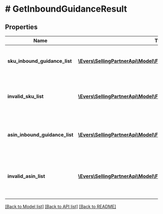 # # GetInboundGuidanceResult

## Properties

Name | Type | Description | Notes
------------ | ------------- | ------------- | -------------
**sku_inbound_guidance_list** | [**\Evers\SellingPartnerApi\Model\FbaInbound\SKUInboundGuidance[]**](SKUInboundGuidance.md) | A list of SKU inbound guidance information. | [optional]
**invalid_sku_list** | [**\Evers\SellingPartnerApi\Model\FbaInbound\InvalidSKU[]**](InvalidSKU.md) | A list of invalid SKU values and the reason they are invalid. | [optional]
**asin_inbound_guidance_list** | [**\Evers\SellingPartnerApi\Model\FbaInbound\ASINInboundGuidance[]**](ASINInboundGuidance.md) | A list of ASINs and their associated inbound guidance. | [optional]
**invalid_asin_list** | [**\Evers\SellingPartnerApi\Model\FbaInbound\InvalidASIN[]**](InvalidASIN.md) | A list of invalid ASIN values and the reasons they are invalid. | [optional]

[[Back to Model list]](../../README.md#models) [[Back to API list]](../../README.md#endpoints) [[Back to README]](../../README.md)
